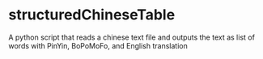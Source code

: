 # structuredChineseTable
A python script that reads a chinese text file and outputs the text as list of words with PinYin, BoPoMoFo, and English translation
